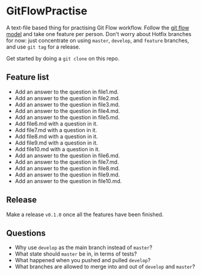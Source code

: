 # GitFlowPractise

A text-file based thing for practising Git Flow workflow. Follow the [git flow model](http://nvie.com/posts/a-successful-git-branching-model/) and take one feature per person. Don't worry about Hotfix branches for now: just concentrate on using `master`, `develop`, and `feature` branches, and use `git tag` for a release.

Get started by doing a `git clone` on this repo.

## Feature list

* Add an answer to the question in file1.md.
* Add an answer to the question in file2.md.
* Add an answer to the question in file3.md.
* Add an answer to the question in file4.md.
* Add an answer to the question in file5.md.
* Add file6.md with a question in it.
* Add file7.md with a question in it.
* Add file8.md with a question in it.
* Add file9.md with a question in it.
* Add file10.md with a question in it.
* Add an answer to the question in file6.md.
* Add an answer to the question in file7.md.
* Add an answer to the question in file8.md.
* Add an answer to the question in file9.md.
* Add an answer to the question in file10.md.

## Release

Make a release `v0.1.0` once all the features have been finished.

## Questions

* Why use `develop` as the main branch instead of `master`?
* What state should `master` be in, in terms of tests?
* What happened when you pushed and pulled `develop`?
* What branches are allowed to merge into and out of `develop` and `master`?
